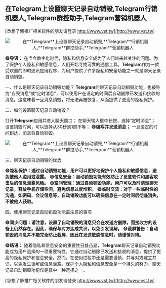 ## **在**Telegram**上设置聊天记录自动销毁,**Telegram**行销机器人,**Telegram**群控助手,**Telegram**营销机器人**

[😍想了解推广相关软件的朋友请登录 http://www.vst.tw](http://www.vst.tw)

 <center><img src="https://vst.tw/MP4/tuiguang/png/5.png" alt="在**Telegram**上设置聊天记录自动销毁,**Telegram**行销机器人,**Telegram**群控助手,**Telegram**营销机器人"></center>

**😄导语：**
在当今数字化时代，隐私和信息安全成为了人们越来越关注的问题。为了保护个人隐私和敏感信息，人们开始寻找可靠的通信工具。**Telegram**作为一款受欢迎的即时通讯应用程序，为用户提供了许多隐私和安全功能之一就是聊天记录自动销毁。

一、什么是聊天记录自动销毁功能？
**Telegram**的聊天记录自动销毁功能，也被称为“自毁消息”或“定时消息”，可以使用户在设定的时间后自动删除已发送和接收的消息。这意味着一旦消息销毁，将无法再被恢复，从而提供了更高的隐私保护。

二、如何设置聊天记录自动销毁？

打开**Telegram**应用并进入聊天窗口；
在聊天输入框中长按，选择“定时消息”；
设置销毁时间，可以选择从30秒到1周不等；
**😄编写并发送消息；**
一旦设定的时间到达，消息将自动销毁。

 <center><img src="https://vst.tw/MP4/tuiguang/png/7.png" alt="在**Telegram**上设置聊天记录自动销毁,**Telegram**行销机器人,**Telegram**群控助手,**Telegram**营销机器人"></center>

三、聊天记录自动销毁的优势

**😄隐私保护：通过自动销毁功能，用户可以更好地保护个人隐私和敏感信息，避免被他人滥用或泄露。**
**😄信息安全：自动销毁功能有效防止了恶意软件和黑客攻击后的信息泄露风险。**
**😄空间管理：通过自动销毁功能，用户可以及时清理聊天记录，释放手机存储空间，避免信息过度堆积。**
**😄临时交流：对于一些临时性的沟通，如密码、会议信息等，自动销毁功能可以确保信息在一定时间后彻底消失，不被他人获取。**

四、使用聊天记录自动销毁功能需注意的事项

**😄同步问题：请注意，设置了自动销毁的消息只会在发送方删除，而接收方的设备上仍然存在。因此，确保与对方达成共识，以免引发误解。**
**😄截屏警告：自动销毁的消息并不能完全防止截屏，因此在发送敏感信息时，请谨慎对待。**

**😄结语：**
随着隐私和信息安全的重要性日益凸显，**Telegram**聊天记录自动销毁功能成为用户选择的一项重要特性。它通过自动删除已发送和接收的消息，提供了更高的隐私保护和信息安全。然而，在使用过程中还是需要谨慎，并与对方建立共识，以免发生误解或信息泄露。保护个人隐私和信息安全是一个持久的努力，聊天记录自动销毁功能仅是其中一种选择之一。

[😍想了解推广相关软件的朋友请登录 http://www.vst.tw](http://www.vst.tw)



